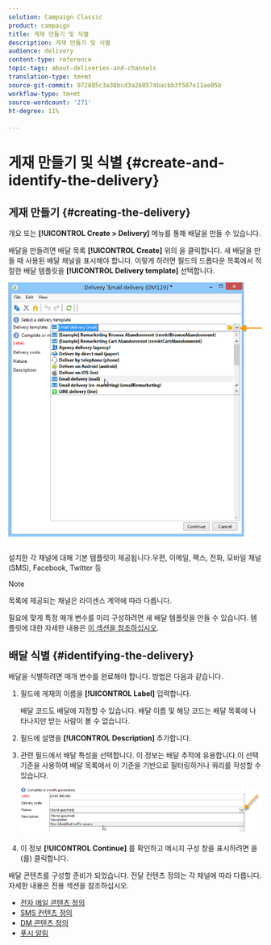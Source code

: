 ```yaml
---
solution: Campaign Classic
product: campaign
title: 게재 만들기 및 식별
description: 게재 만들기 및 식별
audience: delivery
content-type: reference
topic-tags: about-deliveries-and-channels
translation-type: tm+mt
source-git-commit: 972885c3a38bcd3a260574bacbb3f507e11ae05b
workflow-type: tm+mt
source-wordcount: '271'
ht-degree: 11%

---
```



# 게재 만들기 및 식별 {#create-and-identify-the-delivery}

## 게재 만들기 {#creating-the-delivery}

개요 또는 **[!UICONTROL Create > Delivery]** 메뉴를 통해 배달을 만들 수 있습니다.


배달을 만들려면 배달 목록 **[!UICONTROL Create]** 위의 을 클릭합니다. 새 배달을 만들 때 사용된 배달 채널을 표시해야 합니다. 이렇게 하려면 필드의 드롭다운 목록에서 적절한 배달 템플릿을 **[!UICONTROL Delivery template]** 선택합니다.

![](assets/s_ncs_user_wizard_email01_1.png)

설치한 각 채널에 대해 기본 템플릿이 제공됩니다.우편, 이메일, 팩스, 전화, 모바일 채널(SMS), Facebook, Twitter 등

>[!NOTE]
>
>목록에 제공되는 채널은 라이센스 계약에 따라 다릅니다.

필요에 맞게 특정 매개 변수를 미리 구성하려면 새 배달 템플릿을 만들 수 있습니다. 템플릿에 대한 자세한 내용은 [이 섹션을 참조하십시오](../../delivery/using/about-templates.md).

## 배달 식별 {#identifying-the-delivery}

배달을 식별하려면 매개 변수를 완료해야 합니다. 방법은 다음과 같습니다.

1. 필드에 게재의 이름을 **[!UICONTROL Label]** 입력합니다.

   배달 코드도 배달에 지정할 수 있습니다. 배달 이름 및 해당 코드는 배달 목록에 나타나지만 받는 사람이 볼 수 없습니다.

1. 필드에 설명을 **[!UICONTROL Description]** 추가합니다.
1. 관련 필드에서 배달 특성을 선택합니다. 이 정보는 배달 추적에 유용합니다.이 선택 기준을 사용하여 배달 목록에서 이 기준을 기반으로 필터링하거나 쿼리를 작성할 수 있습니다.

   ![](assets/s_ncs_user_email_del_nature.png)

1. 이 정보 **[!UICONTROL Continue]** 를 확인하고 메시지 구성 창을 표시하려면 을(를) 클릭합니다.

배달 콘텐츠를 구성할 준비가 되었습니다. 전달 컨텐츠 정의는 각 채널에 따라 다릅니다. 자세한 내용은 전용 섹션을 참조하십시오.

* [전자 메일 콘텐츠 정의](../../delivery/using/defining-the-email-content.md)
* [SMS 컨텐츠 정의](../../delivery/using/sms-channel.md#defining-the-sms-content)
* [DM 콘텐츠 정의](../../delivery/using/defining-the-direct-mail-content.md)
* [푸시 알림](../../delivery/using/about-mobile-app-channel.md)

